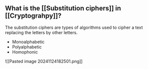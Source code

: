 
## What is the [[Substitution ciphers]] in [[Cryptograhpy]]?

The substitution ciphers are types of algorithms used to cipher a text replacing the letters by other letters.

* Monoalphabetic
* Polyalphabetic
* Homophonic

![[Pasted image 20241124182501.png]]
